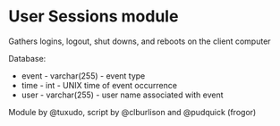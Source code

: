 User Sessions module
==============

Gathers logins, logout, shut downs, and reboots on the client computer


Database:
* event - varchar(255) - event type 
* time - int - UNIX time of event occurrence
* user - varchar(255) - user name associated with event


Module by @tuxudo, script by @clburlison and @pudquick (frogor)